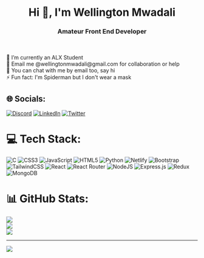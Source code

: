 <h1 align="center">Hi 👋, I'm Wellington Mwadali</h1>
<h3 align="center">Amateur Front End Developer</h3><br><br>
🔭 I’m currently an ALX Student<br>👯 Email me @wellingtonmwadali@gmail.com for collaboration or help  <br>💬 You can chat with me by email too, say hi<br>⚡ Fun fact: I'm Spiderman but I don't wear a mask 


## 🌐 Socials:
[![Discord](https://img.shields.io/badge/Discord-%237289DA.svg?logo=discord&logoColor=white)](https://discord.gg/Mwadali#3047) [![LinkedIn](https://img.shields.io/badge/LinkedIn-%230077B5.svg?logo=linkedin&logoColor=white)](https://linkedin.com/in/wellington-mwadali-/) [![Twitter](https://img.shields.io/badge/Twitter-%231DA1F2.svg?logo=Twitter&logoColor=white)](https://twitter.com/mwadzaliii) 

# 💻 Tech Stack:
![C](https://img.shields.io/badge/c-%2300599C.svg?style=plastic&logo=c&logoColor=white) ![CSS3](https://img.shields.io/badge/css3-%231572B6.svg?style=plastic&logo=css3&logoColor=white) ![JavaScript](https://img.shields.io/badge/javascript-%23323330.svg?style=plastic&logo=javascript&logoColor=%23F7DF1E) ![HTML5](https://img.shields.io/badge/html5-%23E34F26.svg?style=plastic&logo=html5&logoColor=white) ![Python](https://img.shields.io/badge/python-3670A0?style=plastic&logo=python&logoColor=ffdd54) ![Netlify](https://img.shields.io/badge/netlify-%23000000.svg?style=plastic&logo=netlify&logoColor=#00C7B7) ![Bootstrap](https://img.shields.io/badge/bootstrap-%23563D7C.svg?style=plastic&logo=bootstrap&logoColor=white) ![TailwindCSS](https://img.shields.io/badge/tailwindcss-%2338B2AC.svg?style=plastic&logo=tailwind-css&logoColor=white) ![React](https://img.shields.io/badge/react-%2320232a.svg?style=plastic&logo=react&logoColor=%2361DAFB) ![React Router](https://img.shields.io/badge/React_Router-CA4245?style=plastic&logo=react-router&logoColor=white) ![NodeJS](https://img.shields.io/badge/node.js-6DA55F?style=plastic&logo=node.js&logoColor=white) ![Express.js](https://img.shields.io/badge/express.js-%23404d59.svg?style=plastic&logo=express&logoColor=%2361DAFB) ![Redux](https://img.shields.io/badge/redux-%23593d88.svg?style=plastic&logo=redux&logoColor=white) ![MongoDB](https://img.shields.io/badge/MongoDB-%234ea94b.svg?style=plastic&logo=mongodb&logoColor=white)
# 📊 GitHub Stats:
![](https://github-readme-stats.vercel.app/api?username=wellingtonmwadali&theme=dark&hide_border=false&include_all_commits=true&count_private=true)<br/>
![](https://github-readme-streak-stats.herokuapp.com/?user=wellingtonmwadali&theme=dark&hide_border=false)<br/>
![](https://github-readme-stats.vercel.app/api/top-langs/?username=wellingtonmwadali&theme=dark&hide_border=false&include_all_commits=true&count_private=true&layout=compact)

---
[![](https://visitcount.itsvg.in/api?id=wellingtonmwadali&icon=6&color=0)](https://visitcount.itsvg.in)


